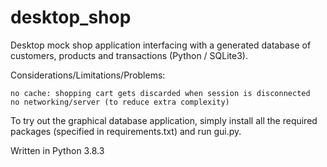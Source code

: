 # desktop_shop
Desktop mock shop application interfacing with a generated database of customers, products and transactions (Python / SQLite3).

Considerations/Limitations/Problems:

	no cache: shopping cart gets discarded when session is disconnected
	no networking/server (to reduce extra complexity)

To try out the graphical database application, simply install all the required packages (specified in requirements.txt) and run gui.py.

Written in Python 3.8.3